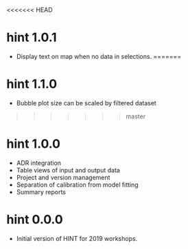 <<<<<<< HEAD
# hint 1.0.1

* Display text on map when no data in selections.
=======
# hint 1.1.0

* Bubble plot size can be scaled by filtered dataset
>>>>>>> master

# hint 1.0.0

* ADR integration
* Table views of input and output data
* Project and version management
* Separation of calibration from model fitting
* Summary reports

# hint 0.0.0

* Initial version of HINT for 2019 workshops. 
